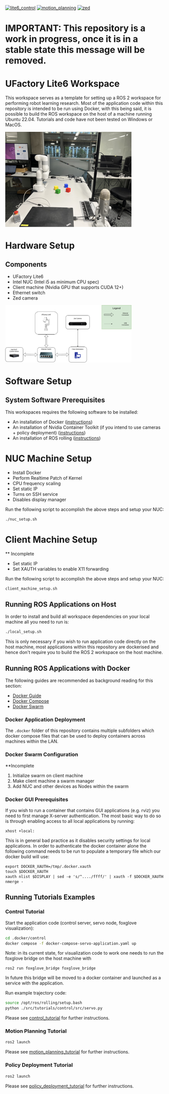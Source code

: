 [![lite6_control](https://github.com/ipab-rad/lite6_ws/actions/workflows/control.yaml/badge.svg)](https://github.com/ipab-rad/lite6_ws/blob/rolling/.github/workflows/control.yaml) [![motion_planning](https://github.com/ipab-rad/lite6_ws/actions/workflows/motion_planning.yaml/badge.svg)](https://github.com/ipab-rad/lite6_ws/blob/rolling/.github/workflows/motion_planning.yaml) [![zed](https://github.com/ipab-rad/lite6_ws/actions/workflows/zed.yaml/badge.svg)](https://github.com/ipab-rad/lite6_ws/blob/rolling/.github/workflows/zed.yaml)

# IMPORTANT: This repository is a work in progress, once it is in a stable state this message will be removed.

# UFactory Lite6 Workspace
This workspace serves as a template for setting up a ROS 2 workspace for performing robot learning research. Most of the application code within this repository is intended to be run using Docker, with this being said, it is possible to build the ROS workspace on the host of a machine running Ubuntu 22.04. Tutorials and code have not been tested on Windows or MacOS. 

<img src="./assets/workspace.jpg" width="400" />

# Hardware Setup

## Components
* UFactory Lite6
* Intel NUC (Intel i5 as minimum CPU spec)
* Client machine (Nvidia GPU that supports CUDA 12+)
* Ethernet switch
* Zed camera

<img src="./assets/ufactory.png" width="400" />

# Software Setup

## System Software Prerequisites
This workspaces requires the following software to be installed:

* An installation of Docker ([instructions](https://docs.docker.com/engine/install/ubuntu/))
* An installation of Nvidia Container Toolkit (if you intend to use cameras + policy deployment) ([instructions](https://docs.nvidia.com/datacenter/cloud-native/container-toolkit/latest/install-guide.html))
* An installation of ROS rolling ([instructions](https://docs.ros.org/en/rolling/Installation.html))

# NUC Machine Setup
* Install Docker
* Perform Realtime Patch of Kernel
* CPU frequency scaling
* Set static IP
* Turns on SSH service
* Disables display manager

Run the following script to accomplish the above steps and setup your NUC:

```bash
./nuc_setup.sh
```



# Client Machine Setup
** Incomplete

* Set static IP
* Set XAUTH variables to enable X11 forwarding

Run the following script to accomplish the above steps and setup your NUC:
```bash
client_machine_setup.sh
```

## Running ROS Applications on Host
In order to install and build all workspace dependencies on your local machine all you need to run is:
```bash
./local_setup.sh
```

This is only necessary if you wish to run application code directly on the host machine, most applications within this repository are dockerised and hence don't require you to build the ROS 2 workspace on the host machine.

## Running ROS Applications with Docker
The following guides are recommended as background reading for this section:

* [Docker Guide](https://docs.docker.com/get-started/) 
* [Docker Compose](https://docs.docker.com/compose/)
* [Docker Swarm](https://docs.docker.com/engine/swarm/)

### Docker Application Deployment
The `.docker` folder of this repository contains multiple subfolders which docker compose files that can be used to deploy containers across machines within the LAN. 

### Docker Swarm Configuration
**Incomplete 

1. Initialize swarm on client machine
2. Make client machine a swarm manager
3. Add NUC and other devices as Nodes within the swarm

### Docker GUI Prerequisites
If you wish to run a container that contains GUI applications (e.g. rviz) you need to first manage X-server authentication. The most basic way to do so is through enabling access to all local applications by running: 

```
xhost +local:
```

This is in general bad practice as it disables security settings for local applications. In order to authenticate the docker container alone the following command needs to be run to populate a temporary file which our docker build will use:

```
export DOCKER_XAUTH=/tmp/.docker.xauth
touch $DOCKER_XAUTH
xauth nlist $DISPLAY | sed -e 's/^..../ffff/' | xauth -f $DOCKER_XAUTH nmerge -
```

## Running Tutorials Examples

### Control Tutorial

Start the application code (control server, servo node, foxglove visualization):
```bash
cd .docker/control
docker compose -f docker-compose-servo-application.yaml up
```

Note: in its current state, for visualization code to work one needs to run the foxglove bridge on the host machine with 

```
ros2 run foxglove_bridge foxglove_bridge
```

In future this bridge will be moved to a docker container and launched as a service with the application.

Run example trajectory code: 
```bash
source /opt/ros/rolling/setup.bash
python ./src/tutorials/control/src/servo.py 
```

Please see [control_tutorial](placeholder.com) for further instructions.

### Motion Planning Tutorial
```bash
ros2 launch 
```
Please see [motion_planning_tutorial](placeholder.com) for further instructions.

### Policy Deployment Tutorial
```bash
ros2 launch 
```
Please see [policy_deployment_tutorial](placeholder.com) for further instructions.
